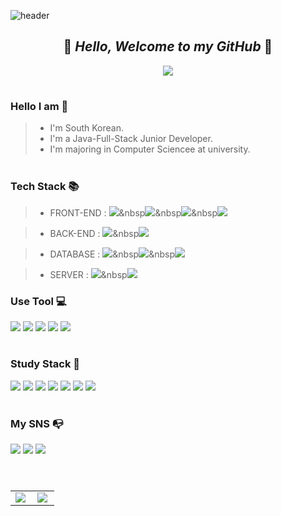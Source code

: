 ![header](https://capsule-render.vercel.app/api?type=shark&color=FFD700&height=100&section=header)


<div align="center">
  
## 🐻 **_Hello, Welcome to my GitHub_** 🐻

</div>
  
<p align="center">
  <img src="https://tistory2.daumcdn.net/tistory/5795815/skinSetting/cd49a866257f4bc68b1e1c1ed75a871d">
</p>

#

### Hello I am 🌼
> - I'm South Korean.
> - I'm a Java-Full-Stack Junior Developer.
> - I'm majoring in Computer Sciencee at university.
#

### Tech Stack 📚

> - FRONT-END : <img src="https://img.shields.io/badge/html5-E34F26?style=for-the-badge&logo=html5&logoColor=white">&nbsp<img src="https://img.shields.io/badge/css-1572B6?style=for-the-badge&logo=css3&logoColor=white">&nbsp<img src="https://img.shields.io/badge/javascript-F7DF1E?style=for-the-badge&logo=javascript&logoColor=black">&nbsp<img src="https://img.shields.io/badge/jquery-0769AD?style=for-the-badge&logo=jquery&logoColor=white">  


> - BACK-END : <img src="https://img.shields.io/badge/java-007396?style=for-the-badge&logo=java&logoColor=white">&nbsp<img src="https://img.shields.io/badge/spring-6DB33F?style=for-the-badge&logo=spring&logoColor=white">  

> - DATABASE :  <img src="https://img.shields.io/badge/oracle-F80000?style=for-the-badge&logo=oracle&logoColor=white">&nbsp<img src="https://img.shields.io/badge/mysql-4479A1?style=for-the-badge&logo=mysql&logoColor=white">&nbsp<img src="https://img.shields.io/badge/microsoftsqlserver-CC2927?style=for-the-badge&logo=mysql&logoColor=white">  

> - SERVER :  <img src="https://img.shields.io/badge/apache tomcat-F8DC75?style=for-the-badge&logo=apachetomcat&logoColor=white">&nbsp<img src="https://img.shields.io/badge/linux-FCC624?style=for-the-badge&logo=linux&logoColor=black">  

  
### Use Tool 💻
<img src="https://img.shields.io/badge/Eclipse IDE-2C2255?style=flat&logo=Eclipse IDE&logoColor=white" /> <img src="https://img.shields.io/badge/Slack-4A154B?style=flat&logo=Slack&logoColor=white" /> <img src="https://img.shields.io/badge/Subversion-809CC9?style=flat&logo=Subversion&logoColor=white" /> <img src="https://img.shields.io/badge/Git-F05032?style=flat&logo=Git&logoColor=white" /> <img src="https://img.shields.io/badge/GitHub-181717?style=flat&logo=GitHub&logoColor=white" /> 

#
### Study Stack 📜
<img src="https://img.shields.io/badge/React-61DAFB?style=flat&logo=React&logoColor=white" /> <img src="https://img.shields.io/badge/Linux-FCC624?style=flat&logo=Linux&logoColor=white" /> <img src="https://img.shields.io/badge/Amazon AWS-232F3E?style=flat&logo=Amazon AWS&logoColor=white" /> <img src="https://img.shields.io/badge/Microsoft Azure-0078D4?style=flat&logo=Microsoft Azure&logoColor=white" />
<img src="https://img.shields.io/badge/Python-3776AB?style=flat&logo=Python&logoColor=white" /> <img src="https://img.shields.io/badge/pandas-150458?style=flat&logo=pandas&logoColor=white" /> <img src="https://img.shields.io/badge/IntelliJ IDEA-000000?style=flat&logo=IntelliJ IDEA&logoColor=white" />

#
### My SNS 📭
<a href="https://www.instagram.com/_m.jd_dev" target="_blank"><img src="https://img.shields.io/badge/Instagram-E4405F?style=flat-square&logo=Instagram&logoColor=white"/></a> <a href="mailto:mira509417@gmail.com" ><img src="https://img.shields.io/badge/Gmail-EA4335?style=flat-square&logo=Gmail&logoColor=white"/></a> <a href="https://coffeebaralog.tistory.com/" target="_blank"><img src="https://img.shields.io/badge/Tistory-000000?style=flat-square&logo=Tistory&logoColor=white"/></a> 


# 

<p align="center" style="overflow: hidden;"">
  <table>
    <tr>
      <td align="top" max-width="50%">
      <img src="https://github-readme-stats.vercel.app/api?username=JDanmuji&count_private=true&show_icons=true&theme=gruvbox_light&hide_border=true" align="left" style="max-width: 100%" />
      </td>
      <td align="top" max-width="50%">
        <img src="https://github-readme-stats.vercel.app/api/top-langs/?username=JDanmuji&hide=jupyter%20notebook&&layout=compact&theme=gruvbox_light&hide_border=true" align="left" style="max-width: 100%" />
      </td>
    </tr>
  </table>
</p>
